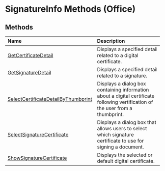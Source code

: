 
# SignatureInfo Methods (Office)

## Methods



|**Name**|**Description**|
|:-----|:-----|
| [GetCertificateDetail](f3cab134-5560-be37-25b4-2cbbfcf0693e.md)|Displays a specified detail related to a digital certificate.|
| [GetSignatureDetail](77a5a835-cc8a-0341-8e5d-6ddb603f9517.md)|Displays a specified detail related to a signature.|
| [SelectCertificateDetailByThumbprint](997010ee-330f-433d-c62c-bf211b8351d6.md)|Displays a dialog box containing information about a digital certificate following vertification of the user from a thumbprint.|
| [SelectSignatureCertificate](acf3993f-85b3-a455-e3ee-1a713e7787c6.md)|Displays a dialog box that allows users to select which signature certificate to use for signing a document.|
| [ShowSignatureCertificate](8fef7299-e110-b0a2-7a0c-552e9068e001.md)|Displays the selected or default digital certificate. |
